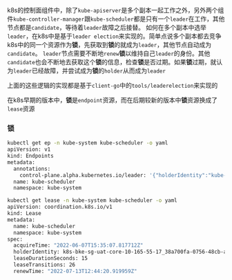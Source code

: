 k8s的控制面组件中，除了```kube-apiserver```是多个副本一起工作之外，另外两个组件```kube-controller-manager```跟```kube-scheduler```都是只有一个```leader```在工作，其他节点都是```candidate```，等待着```leader```故障之后接替。
如何在多个副本中选举```leader```，在k8s中是基于```leader election```来实现的。简单点说多个副本都去竞争k8s中的同一个资源作为**锁**，先获取到**锁**的就成为```leader```，其他节点自动成为```candidate```。
```leader```节点需要不断地```renew```**锁**以维持自己```leader```的身份。其他```candidate```也会不断地去获取这个**锁**的信息，检查**锁**是否过期。如果**锁**过期，就认为```leader```已经故障，并尝试成为**锁**的```holder```从而成为```leader```

上面的这些逻辑的实现都是基于```client-go```中的```tools/leaderelection```来实现的

在k8s早期的版本中，**锁**是```endpoint```资源，而在后期较新的版本中**锁**资源换成了```lease```资源

### 锁

```bash
kubectl get ep -n kube-system kube-scheduler -o yaml
apiVersion: v1
kind: Endpoints
metadata:
  annotations:
    control-plane.alpha.kubernetes.io/leader: '{"holderIdentity":"kube-content-rc-live-10-161-19-241-node2_06b9ed11-14d2-428a-a98b-46f14b6e207d","leaseDurationSeconds":15,"acquireTime":"2022-04-27T10:45:38Z","renewTime":"2022-07-13T12:38:21Z","leaderTransitions":49}'
  name: kube-scheduler
  namespace: kube-system

```


```bash
kubectl get lease -n kube-system kube-scheduler -o yaml
apiVersion: coordination.k8s.io/v1
kind: Lease
metadata:
  name: kube-scheduler
  namespace: kube-system
spec:
  acquireTime: "2022-06-07T15:35:07.817712Z"
  holderIdentity: k8s-bke-sg-uat-core-10-165-55-17_38a700fa-0756-48cb-a23c-cd77879ecc01
  leaseDurationSeconds: 15
  leaseTransitions: 26
  renewTime: "2022-07-13T12:44:20.919959Z"
```